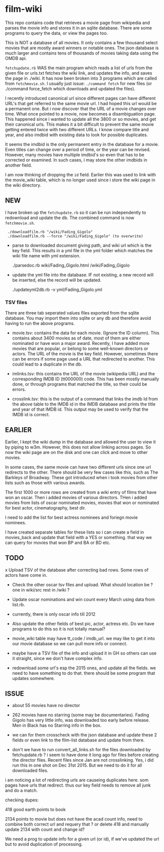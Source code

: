 # film-wiki

This repo contains code that retrieves a movie page from wikipedia and parses the movie info and stores it in an sqlite database.
There are some programs to query the data, or view the pages too.

This is NOT a database of all movies. It only contains a few thousand select movies that are mostly award winners or notable ones. The json database is much larger and contains tens of thousands of movies taking data using the OMDB api.

`fetchupdate.rb` WAS the main program which reads a list of urls from the given file or urls.txt
  fetches the wiki link, and updates the info, and saves the page in ./wiki.
It has now been broken into 3 programs which are called from `fetchmovie.sh`. I usually just issue: `./command fetch`
for new files (or ./command force_fetch which downloads and updated the files).

I recently introduced canonical url since different pages can have different URL's that get referred to the same movie url. I had hoped this url would be a permanent one. But i now discover that the URL of a movie changes over time. What once pointed to a movie, now becomes a disambiguation page. This happened since i wanted to update all the 3800 or so movies, and get their canonical urls. This makes it a bit difficult to prevent the same movie getting entered twice with two different URLs.
I know compare title and year, and also imdbid with existing data to look for possible duplicates.

It seems the imdbid is the only permanent entry in the database for a movie. Even titles can change over a period of time, or the year can be revised. However, many movies have multiple imdbid's so even that has to be corrected or examined.
In such cases, i may store the other imdbids in another field.

I am now thinking of dropping the `id` field. Earlier this was used to link with the movie_wiki table, which is no longer used since i store the wiki page in the wiki directory.

## NEW

 I have broken up the `fetchupdate.rb` so it can be run independently to redownload and update the db.
 The combined command is now `fetchmovie.sh`.

     ./downloadfilm.rb "/wiki/Fading_Gigolo"
     ./downloadfilm.rb --force "/wiki/Fading_Gigolo" (to overwrite)

 - parse to downloaded document giving path, and wiki url which is the key field. This results in a yml file
   in the yml folder which matches the wiki file name with yml extension.

     ./parsedoc.rb wiki/Fading_Gigolo.html /wiki/Fading_Gigolo

 - update the yml file into the database. IF not existing, a new record will be inserted, else the record will 
   be updated.

     ./updateyml2db.rb -v yml/Fading_Gigolo.yml

### TSV files

There are three tab seperated values files exported from the sqlite database. You may import them into sqlite or any db and therefore avoid having to run the above programs.

- movie.tsv: contains the data for each movie. (Ignore the ID column). This contains about 3400 movies as of date, most of them are either nominated or have won a major award. Recently, I have added more movies that are popular, or belong to some well-known directors or actors. The URL of the movie is the key field. However, sometimes there can be errors if some page used a URL that redirected to another. This could lead to a duplicate in the db.

- imlinks.tsv: this contains the URL of the movie (wikipedia URL) and the corresponding IMDB ID (tt000000) code. This has been mostly manually done, or through programs that matched the title, so their could be errors.

- crosslink.tsv: this is the output of a command that links the imdb Id from the above table to the IMDB id in the IMDB database and prints the title and year of that IMDB id. This output may be used to verify that the IMDB id is correct.


## EARLIER

Earlier, I kept the wiki dump in the database and allowed the user to view it by piping to w3m. However,
this does not allow linking across pages. So now the wiki page are on the disk and one can click and move to other movies.


In some cases, the same movie can have two different urls since one url redirects to the other. 
There should be very few cases like this, such as The Barkleys of Broadway. These got introduced
when i took movies from other lists such as those with various awards.

The first 1000 or more rows are created from a wiki entry of films that have won an oscar.
Then i added movies of various directors.
THen i added movies from lists of oscar nominated movies, movies that won or nominated for
best actor, cinematography, best dir.

I need to add the list for best actress nominees and foriegn movie nominees.

I have created separate tables for these lists so i can create a field in movies_back and update
that field with a YES or something. that way we can query for movies that won BP and BA or BD etc.


## TODO

x Upload TSV of the database after correcting bad rows. Some rows of actors have come in.
- Check the other oscar tsv files and upload. What should location be ? one in wiki/src rest in /wiki ?
- Update oscar nominations and win count every March using data from list.rb.
- currently, there is only oscar info till 2012
- Also update the other fields of best pic, actor, actress etc. Do we have programs to do this 
 so it is not totally manual?
- movie_wiki table may have tt_code / imdb_url. we may like to get it into our movie database
so we can pull more info or connect.
- maybe have a TSV file of the info and upload it in GH so others can use it straight, since we don't have
complex info.

- redownload some url's esp the 2015 ones, and update all the fields. we need to have something to do 
that. there should be some program that updates somewhere.

## ISSUE 

- about 55 movies have no director
- 262 movies have no starring (some may be documentaries).
  Fading Gigolo has very little info, was downloaded too early before release.
  Men in Black has no Starring info in the box.

- we can for them crosscheck with the json database and update these 2 fields
  or even link to the film-list database and update from there.

- don't we have to run convert_all_links.sh for the files downloaded by fetchupdate.rb ?
 i seem to have done it long ago for files before creating the director files.
 Recent files since Jan are not crosslinking.
 Yes, i did run this in one shot on Dec 31st 2015. But we need to do it for all downloaded files.

 i am noticing a lot of redirecting urls are causeing duplicates here. som pages have
urls that redirect. thus our key field needs to remove all junk and do a match.


checking dupes: 

418 good earth points to book

2134 points to movie but does not have the acad count info, need to combine both
   correct url and requery that ? or delete 418 and manually update 2134 with count and change id?

We need a prog to update info for a given url (or id), if we've updated the url
but to avoid duplication of processing.
